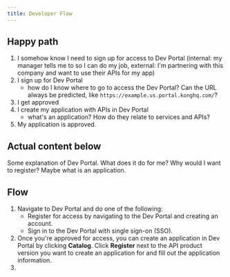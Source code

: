 ```yaml
---
title: Developer Flow
---
```


## Happy path

1. I somehow know I need to sign up for access to Dev Portal (internal: my manager tells me to so I can do my job, external: I'm partnering with this company and want to use their APIs for my app)
1. I sign up for Dev Portal
    * how do I know where to go to access the Dev Portal? Can the URL always be predicted, like `https://example.us.portal.konghq.com/`?
1. I get approved
1. I create my application with APIs in Dev Portal
    * what's an application? How do they relate to services and APIs?
1. My application is approved.

## Actual content below

Some explanation of Dev Portal. What does it do for me? Why would I want to register? Maybe what is an application.

## Flow

1. Navigate to Dev Portal and do one of the following:
    * Register for access by navigating to the Dev Portal and creating an account.
    * Sign in to the Dev Portal with single sign-on (SSO).
1. Once you're approved for access, you can create an application in Dev Portal by clicking **Catalog**. Click **Register** next to the API product version you want to create an application for and fill out the application information. <!-- my apps vs catalog, when do you use each?-->
1. 

